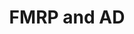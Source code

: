 ---
layout: page
title: FMRP and AD
description: Exploring the role of FMRP in Alzheimer's Disease
img: assets/img/5.jpg
redirect: https://mcb.illinois.edu/news/2022-04-26/research-illuminates-balancing-act-protein-linked-fragile-x-syndrome-and-alzheimers
importance: 4
category: Ph.D. Work
---